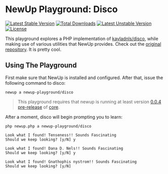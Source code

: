# NewUp Playground: Disco

[![Latest Stable Version](https://poser.pugx.org/newup-playground/disco/v/stable)](https://packagist.org/packages/newup-playground/disco) [![Total Downloads](https://poser.pugx.org/newup-playground/disco/downloads)](https://packagist.org/packages/newup-playground/disco) [![Latest Unstable Version](https://poser.pugx.org/newup-playground/disco/v/unstable)](https://packagist.org/packages/newup-playground/disco) [![License](https://poser.pugx.org/newup-playground/disco/license)](https://packagist.org/packages/newup-playground/disco)

This playground explores a PHP implementation of [kayladnls/disco](https://github.com/kayladnls/disco), while making use of various utilities that NewUp provides. Check out the [original repository](https://github.com/kayladnls/disco). It is pretty cool.

## Using The Playground

First make sure that NewUp is installed and configured. After that, issue the following command to disco:

~~~
newup a newup-playground/disco
~~~

> This playground requires that newup is running at least version [0.0.4 pre-release](https://github.com/newup/core/releases/tag/0.0.4) of [core](https://github.com/newup/core).

After a moment, disco will begin prompting you to learn:

~~~
php newup.php a newup-playground/disco

Look what I found! Tenseness!! Sounds Fascinating
Should we keep looking? [y/N] y

Look what I found! Dana D. Nels!! Sounds Fascinating
Should we keep looking? [y/N] y

Look what I found! Gnathophis nystrom!! Sounds Fascinating
Should we keep looking? [y/N]
~~~